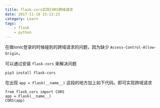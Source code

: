 ```yaml
---
title: flask-cors实现CORS跨域请求
date: 2017-11-16 15:13:23
category: Learn
tags: 
    - flask
    - python
---
```


在做ionic登录的时候碰到的跨域请求的问题，因为缺少 `Access-Control-Allow-Origin`，

可以通过安装 `flask-cors` 来解决问题

```
pip3 install flask-cors
```

在出现 `app = Flask(__name__)` 这段的地方加上如下代码。即可实现跨域请求

```
from flask_cors import CORS
app = Flask(__name__)
CORS(app)
```




